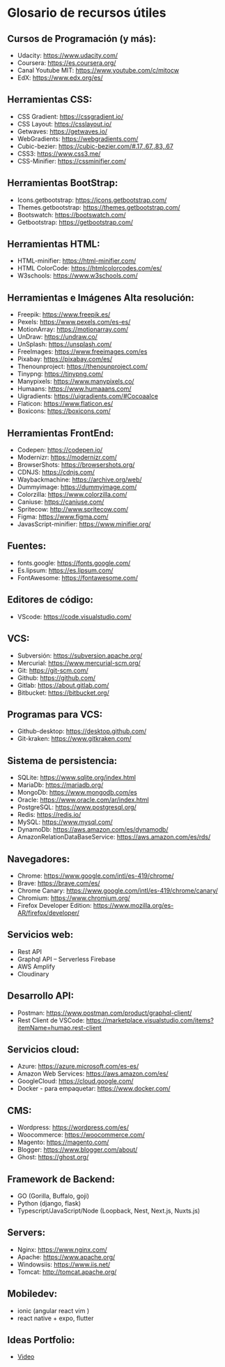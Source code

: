 # Glosario de recursos útiles

## Cursos de Programación (y más):

- Udacity: https://www.udacity.com/
- Coursera: https://es.coursera.org/
- Canal Youtube MIT: https://www.youtube.com/c/mitocw
- EdX: https://www.edx.org/es/

## Herramientas CSS:

- CSS Gradient: https://cssgradient.io/
- CSS Layout: https://csslayout.io/
- Getwaves: https://getwaves.io/
- WebGradients: https://webgradients.com/
- Cubic-bezier: https://cubic-bezier.com/#.17,.67,.83,.67
- CSS3: https://www.css3.me/
- CSS-Minifier: https://cssminifier.com/

## Herramientas BootStrap:

- Icons.getbootstrap: https://icons.getbootstrap.com/
- Themes.getbootstrap: https://themes.getbootstrap.com/
- Bootswatch: https://bootswatch.com/
- Getbootstrap: https://getbootstrap.com/

## Herramientas HTML:

- HTML-minifier: https://html-minifier.com/
- HTML ColorCode: https://htmlcolorcodes.com/es/
- W3schools: https://www.w3schools.com/

## Herramientas e Imágenes Alta resolución:

- Freepik: https://www.freepik.es/
- Pexels: https://www.pexels.com/es-es/
- MotionArray: https://motionarray.com/
- UnDraw: https://undraw.co/
- UnSplash: https://unsplash.com/
- FreeImages: https://www.freeimages.com/es
- Pixabay: https://pixabay.com/es/
- Thenounproject: https://thenounproject.com/
- Tinypng: https://tinypng.com/
- Manypixels: https://www.manypixels.co/
- Humaans: https://www.humaaans.com/
- Uigradients: https://uigradients.com/#CocoaaIce
- Flaticon: https://www.flaticon.es/
- Boxicons: https://boxicons.com/

## Herramientas FrontEnd:

- Codepen: https://codepen.io/
- Modernizr: https://modernizr.com/
- BrowserShots: https://browsershots.org/
- CDNJS: https://cdnjs.com/
- Waybackmachine: https://archive.org/web/
- Dummyimage: https://dummyimage.com/
- Colorzilla: https://www.colorzilla.com/
- Caniuse: https://caniuse.com/
- Spritecow: http://www.spritecow.com/
- Figma: https://www.figma.com/
- JavasScript-minifier: https://www.minifier.org/

## Fuentes:

- fonts.google: https://fonts.google.com/
- Es.lipsum: https://es.lipsum.com/
- FontAwesome: https://fontawesome.com/

## Editores de código:

- VScode: https://code.visualstudio.com/

## VCS:

- Subversión: https://subversion.apache.org/
- Mercurial: https://www.mercurial-scm.org/
- Git: https://git-scm.com/
- Github: https://github.com/
- Gitlab: https://about.gitlab.com/
- Bitbucket: https://bitbucket.org/

## Programas para VCS:

- Github-desktop: https://desktop.github.com/
- Git-kraken: https://www.gitkraken.com/

## Sistema de persistencia:

- SQLite: https://www.sqlite.org/index.html
- MariaDb: https://mariadb.org/
- MongoDb: https://www.mongodb.com/es
- Oracle: https://www.oracle.com/ar/index.html
- PostgreSQL: https://www.postgresql.org/
- Redis: https://redis.io/
- MySQL: https://www.mysql.com/
- DynamoDb: https://aws.amazon.com/es/dynamodb/
- AmazonRelationDataBaseService: https://aws.amazon.com/es/rds/

## Navegadores:

- Chrome: https://www.google.com/intl/es-419/chrome/
- Brave: https://brave.com/es/
- Chrome Canary: https://www.google.com/intl/es-419/chrome/canary/
- Chromium: https://www.chromium.org/
- Firefox Developer Edition: https://www.mozilla.org/es-AR/firefox/developer/

## Servicios web:

- Rest API
- Graphql API – Serverless Firebase
- AWS Amplify
- Cloudinary

## Desarrollo API:

- Postman: https://www.postman.com/product/graphql-client/
- Rest Client de VSCode: https://marketplace.visualstudio.com/items?itemName=humao.rest-client

## Servicios cloud:

- Azure: https://azure.microsoft.com/es-es/
- Amazon Web Services: https://aws.amazon.com/es/
- GoogleCloud: https://cloud.google.com/
- Docker - para empaquetar: https://www.docker.com/

## CMS:

- Wordpress: https://wordpress.com/es/
- Woocommerce: https://woocommerce.com/
- Magento: https://magento.com/
- Blogger: https://www.blogger.com/about/
- Ghost: https://ghost.org/

## Framework de Backend:

- GO (Gorilla, Buffalo, goji)
- Python (django, flask)
- Typescript/JavaScript/Node (Loopback, Nest, Next.js, Nuxts.js)

## Servers:

- Nginx: https://www.nginx.com/
- Apache: https://www.apache.org/
- Windowsiis: https://www.iis.net/
- Tomcat: http://tomcat.apache.org/

## Mobiledev:

- ionic (angular react vim )
- react native + expo, flutter

## Ideas Portfolio:

- [Video](https://www.youtube.com/watch?v=_YwKSdtWr0Q&feature=youtu.be)
